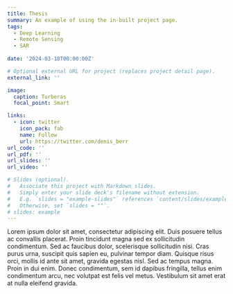```yaml
---
title: Thesis
summary: An example of using the in-built project page.
tags:
  - Deep Learning
  - Remote Sensing
  - SAR
  
date: '2024-03-18T00:00:00Z'

# Optional external URL for project (replaces project detail page).
external_link: ''

image:
  caption: Turberas 
  focal_point: Smart

links:
  - icon: twitter
    icon_pack: fab
    name: Follow
    url: https://twitter.com/denis_berr
url_code: ''
url_pdf: ''
url_slides: ''
url_video: ''

# Slides (optional).
#   Associate this project with Markdown slides.
#   Simply enter your slide deck's filename without extension.
#   E.g. `slides = "example-slides"` references `content/slides/example-slides.md`.
#   Otherwise, set `slides = ""`.
# slides: example
---
```


Lorem ipsum dolor sit amet, consectetur adipiscing elit. Duis posuere tellus ac convallis placerat. Proin tincidunt magna sed ex sollicitudin condimentum. Sed ac faucibus dolor, scelerisque sollicitudin nisi. Cras purus urna, suscipit quis sapien eu, pulvinar tempor diam. Quisque risus orci, mollis id ante sit amet, gravida egestas nisl. Sed ac tempus magna. Proin in dui enim. Donec condimentum, sem id dapibus fringilla, tellus enim condimentum arcu, nec volutpat est felis vel metus. Vestibulum sit amet erat at nulla eleifend gravida.


